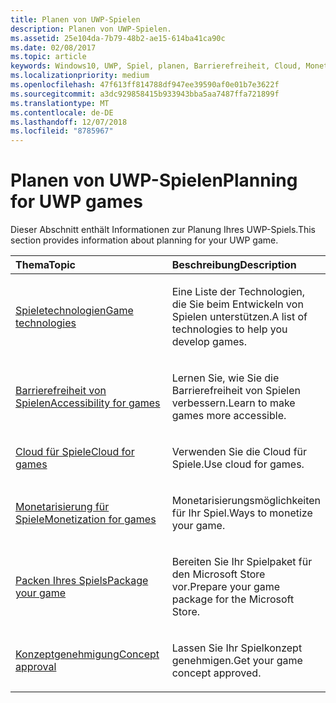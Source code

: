 ```yaml
---
title: Planen von UWP-Spielen
description: Planen von UWP-Spielen.
ms.assetid: 25e104da-7b79-48b2-ae15-614ba41ca90c
ms.date: 02/08/2017
ms.topic: article
keywords: Windows10, UWP, Spiel, planen, Barrierefreiheit, Cloud, Monetarisierung, Paket, Technologie, Konzept, Genehmigung
ms.localizationpriority: medium
ms.openlocfilehash: 47f613ff814788df947ee39590af0e01b7e3622f
ms.sourcegitcommit: a3dc929858415b933943bba5aa7487ffa721899f
ms.translationtype: MT
ms.contentlocale: de-DE
ms.lasthandoff: 12/07/2018
ms.locfileid: "8785967"
---
```

# <a name="planning-for-uwp-games"></a><span data-ttu-id="3aec7-104">Planen von UWP-Spielen</span><span class="sxs-lookup"><span data-stu-id="3aec7-104">Planning for UWP games</span></span>

<span data-ttu-id="3aec7-105">Dieser Abschnitt enthält Informationen zur Planung Ihres UWP-Spiels.</span><span class="sxs-lookup"><span data-stu-id="3aec7-105">This section provides information about planning for your UWP game.</span></span>

<table>
<colgroup>
<col width="50%" />
<col width="50%" />
</colgroup>
<thead>
<tr class="header">
<th align="left"><span data-ttu-id="3aec7-106">Thema</span><span class="sxs-lookup"><span data-stu-id="3aec7-106">Topic</span></span></th>
<th align="left"><span data-ttu-id="3aec7-107">Beschreibung</span><span class="sxs-lookup"><span data-stu-id="3aec7-107">Description</span></span></th>
</tr>
</thead>
<tbody>
<tr class="odd">
<td align="left"><p><a href="game-development-platform-guide.md"><span data-ttu-id="3aec7-108">Spieletechnologien</span><span class="sxs-lookup"><span data-stu-id="3aec7-108">Game technologies</span></span></a></p></td>
<td align="left"><p><span data-ttu-id="3aec7-109">Eine Liste der Technologien, die Sie beim Entwickeln von Spielen unterstützen.</span><span class="sxs-lookup"><span data-stu-id="3aec7-109">A list of technologies to help you develop games.</span></span></p></td>
</tr>
<tr class="even">
<td align="left"><p><a href="accessibility-for-games.md"><span data-ttu-id="3aec7-110">Barrierefreiheit von Spielen</span><span class="sxs-lookup"><span data-stu-id="3aec7-110">Accessibility for games</span></span></a></p></td>
<td align="left"><p><span data-ttu-id="3aec7-111">Lernen Sie, wie Sie die Barrierefreiheit von Spielen verbessern.</span><span class="sxs-lookup"><span data-stu-id="3aec7-111">Learn to make games more accessible.</span></span></p></td>
</tr>
<tr class="odd">
<td align="left"><p><a href="cloud-for-games.md"><span data-ttu-id="3aec7-112">Cloud für Spiele</span><span class="sxs-lookup"><span data-stu-id="3aec7-112">Cloud for games</span></span></a></p></td>
<td align="left"><p><span data-ttu-id="3aec7-113">Verwenden Sie die Cloud für Spiele.</span><span class="sxs-lookup"><span data-stu-id="3aec7-113">Use cloud for games.</span></span></p></td>
</tr>
<tr class="even">
<td align="left"><p><a href="monetization-for-games.md"><span data-ttu-id="3aec7-114">Monetarisierung für Spiele</span><span class="sxs-lookup"><span data-stu-id="3aec7-114">Monetization for games</span></span></a></p></td>
<td align="left"><p><span data-ttu-id="3aec7-115">Monetarisierungsmöglichkeiten für Ihr Spiel.</span><span class="sxs-lookup"><span data-stu-id="3aec7-115">Ways to monetize your game.</span></span></p></td>
</tr>
<tr class="odd">
<td align="left"><p><a href="package-your-windows-store-directx-game.md"><span data-ttu-id="3aec7-116">Packen Ihres Spiels</span><span class="sxs-lookup"><span data-stu-id="3aec7-116">Package your game</span></span></a></p></td>
<td align="left"><p><span data-ttu-id="3aec7-117">Bereiten Sie Ihr Spielpaket für den Microsoft Store vor.</span><span class="sxs-lookup"><span data-stu-id="3aec7-117">Prepare your game package for the Microsoft Store.</span></span></p></td>
</tr>
<tr class="even">
<td align="left"><p><a href="concept-approval.md"><span data-ttu-id="3aec7-118">Konzeptgenehmigung</span><span class="sxs-lookup"><span data-stu-id="3aec7-118">Concept approval</span></span></a></p></td>
<td align="left"><p><span data-ttu-id="3aec7-119">Lassen Sie Ihr Spielkonzept genehmigen.</span><span class="sxs-lookup"><span data-stu-id="3aec7-119">Get your game concept approved.</span></span></p></td>
</tr>
</tbody>
</table>
 

 

 




